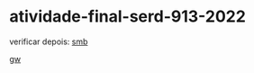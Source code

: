 # atividade-final-serd-913-2022

verificar depois:
[smb](
  https://github.com/alaelson/labredes2021/blob/main/network/samba/readme.md
)

[gw](
  https://github.com/alaelson/labredes2021/blob/main/network/nat/readme.md
)
